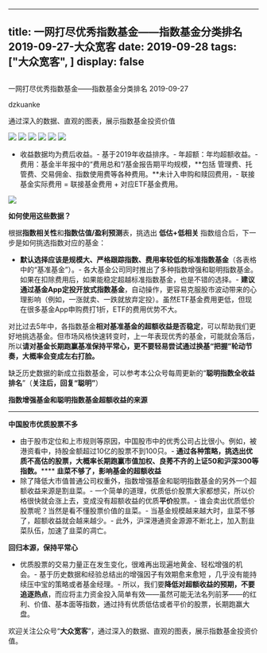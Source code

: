 
---
title:   一网打尽优秀指数基金——指数基金分类排名 2019-09-27-大众宽客
date: 2019-09-28
tags: ["大众宽客", ]
display: false
---


## 



一网打尽优秀指数基金——指数基金分类排名 2019-09-27




dzkuanke




通过深入的数据、直观的图表，展示指数基金投资价值




<img class="rich_pages" data-ratio="1.6335540838852096" data-s="300,640" src="https://mmbiz.qpic.cn/mmbiz_png/PKw3FQPmhIjdJ6VHRxZbJvYK2q0cjpUZw1lP3FPWVAJRK6iaKDIeuP0OXF3FX0KhRH25nRWoPc5IOTGdoeEFUfw/640?wx_fmt=png" data-type="png" data-w="906" style=""/>

<img class="rich_pages" data-ratio="1.051454138702461" data-s="300,640" src="https://mmbiz.qpic.cn/mmbiz_png/PKw3FQPmhIjdJ6VHRxZbJvYK2q0cjpUZmdIMzw8AbnKMG1GRyYW4TE0ia6Ssrk7LCR1bYoPOd2jFl5lWd5B1ESg/640?wx_fmt=png" data-type="png" data-w="894" style=""/>

<img class="rich_pages" data-ratio="1.483370288248337" data-s="300,640" src="https://mmbiz.qpic.cn/mmbiz_png/PKw3FQPmhIjdJ6VHRxZbJvYK2q0cjpUZIvbc8wTxWtefkO6wPIoem2u9Ap83EVRSB8Ojd1AiawcQxBaTHkiaLQFQ/640?wx_fmt=png" data-type="png" data-w="902" style=""/>

<img class="rich_pages" data-ratio="1.2971175166297118" data-s="300,640" src="https://mmbiz.qpic.cn/mmbiz_png/PKw3FQPmhIjdJ6VHRxZbJvYK2q0cjpUZEWiaD7ge0m49l2RmOxo9a8Qou1iaibProibEBFkOL1wN2VD7dFy91cic7Kw/640?wx_fmt=png" data-type="png" data-w="902" style=""/>

<img class="rich_pages" data-ratio="1.0022075055187638" data-s="300,640" src="https://mmbiz.qpic.cn/mmbiz_png/PKw3FQPmhIjdJ6VHRxZbJvYK2q0cjpUZqJcVXnaic81zjjXPN0yryYEekkOVmHkOA3KdyJt8nTIoOjEdfpZB8Mw/640?wx_fmt=png" data-type="png" data-w="906" style=""/>

<img class="rich_pages" data-ratio="0.8641425389755011" data-s="300,640" src="https://mmbiz.qpic.cn/mmbiz_png/PKw3FQPmhIjdJ6VHRxZbJvYK2q0cjpUZdNrqL9vRoicjuTicOEwHFDMiaRa6hUsIZAkHsUJCoU0NcIvr4osbkvdfQ/640?wx_fmt=png" data-type="png" data-w="898" style=""/>


- 收益数据均为费后收益。- 基于2019年收益排序。- 年超额：年均超额收益。- 费用：基金半年报中的“费用总和”/基金报告期平均规模，**包括 管理费、托管费、交易佣金、指数使用费等各种费用。**未计入申购和赎回费用，- 联接基金实际费用 = 联接基金费用 + 对应ETF基金费用。


<img class="rich_pages" data-ratio="0.3739352640545145" data-s="300,640" src="https://mmbiz.qpic.cn/mmbiz_png/PKw3FQPmhIjRfZpR3LYic93G9bLic2bFpgJnJdJe0VWH3Z1CpISTgM0CNibDTEC3icib110gqMOxNWdic0SBNgsAz5kg/640?wx_fmt=png" data-type="png" data-w="1174" style=""/>





**如何使用这些数据？**



根据**指数相关性**和**指数估值/盈利预测**表，挑选出&nbsp;**低估+低相关** 指数组合后，下一步是如何挑选指数对应的基金：
- **默认选择应该是规模大、严格跟踪指数、费用率较低的标准指数基金**（各表格中的“基准基金”）。- 各大基金公司同时推出了多种指数增强和聪明指数基金。如果在扣除费用后，如果能稳定超越标准指数基金，也是不错的选择。- **建议通过基金App定投开放式指数基金**，自动操作，更容易克服股市波动带来的心理影响（例如，一涨就卖、一跌就放弃定投）。虽然ETF基金费用更低，但现在很多基金App申购费打1折，ETF的费用优势不大。


对比过去5年中，各指数基金**相对基准基金的超额收益是否稳定**<h-char unicode="ff0c" class="" style="max-width: 100%;box-sizing: border-box !important;word-wrap: break-word !important;">，</h-char>可以帮助我们更好地挑选基金。但市场风格快速转变时，上一年表现优秀的基金，可能就会落后，所以**请对基金长期跑赢基准保持平常心，更不要轻易尝试通过换基“把握”轮动节奏，大概率会变成左右打脸。**



缺乏历史数据的新成立指数基金，可以参考本公众号每周更新的“**聪明指数全收益排名**”（**关注后，回复“聪明”**）





**指数增强基金和聪明指数基金超额收益的来源**

****

**中国股市优质股票不多**
- 由于股市定位和上市规则等原因，中国股市中的优秀公司占比很小。例如，被港资看中，持股金额超过10亿的股票不到100只。- **通过各种策略，挑选出优质不高估的股票，大概率长期跑赢市值加权、良莠不齐的上证50和沪深300等指数。******
**韭菜不够了，影响基金的超额收益**
- 除了降低大市值普通公司权重外，指数增强基金和聪明指数基金的另外一个超额收益来源是割韭菜。- 一个简单的道理，优质低价股票大家都想买，所以价格很快就会涨上去，变成没有超额收益的优质**平价**股票。- 谁会卖出优质低价股票呢？当然是看不懂股票价值的韭菜。- 当基金规模越来越大时，韭菜不够了，超额收益就会越来越少。- 此外，沪深港通资金源源不断北上，加入割韭菜队伍，加速了韭菜的凋亡。


**回归本源，保持平常心**
- 优质股票的交易力量正在发生变化，很难再出现遍地黄金、轻松增强的机会。- 基于历史数据和经验总结出的增强因子有效期愈来愈短 ，几乎没有能持续压中宝的策略或者基金经理。- 所以，我们要**降低对超额收益的预期，不要追逐热点**，而应将主力资金投入简单有效——虽然可能无法名列前茅——的红利、价值、基本面等指数，通过持有优质低估或者平价的股票，长期跑赢大盘。


欢迎关注公众号“**大众宽客**”，通过深入的数据、直观的图表，展示指数基金投资价值。








